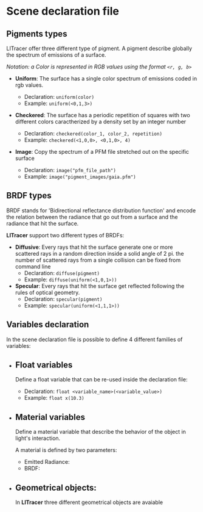 # Scene declaration file

## Pigments types
LITracer offer three different type of pigment. A pigment describe globally the spectrum of emissions of a surface.

*Notation: a Color is represented in RGB values using the format `<r, g, b>`*

 - **Uniform**: The surface has a single color spectrum of emissions coded in rgb values.
    - Declaration: `uniform(color)`
    - Example: `uniform(<0,1,3>)`

 - **Checkered**: The surface has a periodic repetition of squares with two different colors caractherized by a density set by an integer number
    - Declaration: `checkered(color_1, color_2, repetition)`
    - Example: `checkered(<1,0,0>, <0,1,0>, 4)`
 - **Image**: Copy the spectrum of a PFM file stretched out on the specific surface
    - Declaration: `image("pfm_file_path")`
    - Example: `image("pigment_images/gaia.pfm")`

## BRDF types
BRDF stands for 'Bidirectional reflectance distribution function' and encode the relation between the radiance that go out from a surface and the radiance that hit the surface.

**LITracer** support two different types of BRDFs:

- **Diffusive**: Every rays that hit the surface generate one or more scattered rays in a random direction inside a solid angle of 2 pi. the number of scattered rays from a single collision can be fixed from command line
   - Declaration: `diffuse(pigment)`
   - Example: `diffuse(uniform(<1,0,1>))`
- **Specular**: Every rays that hit the surface get reflected following the rules of optical geometry.
   - Declaration: `specular(pigment)`
   - Example: `specular(uniform(<1,1,1>))`

## Variables declaration
In the scene declaration file is possible to define 4 different families of variables:

- ## Float variables
   Define a float variable that can be re-used inside the declaration file:
   - Declaration: `float <variable_name>(<variable_value>)`
   - Example: `float x(10.3)`
- ## Material variables
   Define a material variable that describe the behavior of the object in light's interaction.

  A material is defined by two parameters:
   - Emitted Radiance:
   - BRDF:  
- ## Geometrical objects:
  In **LITracer** three different geometrical objects are avaiable 
